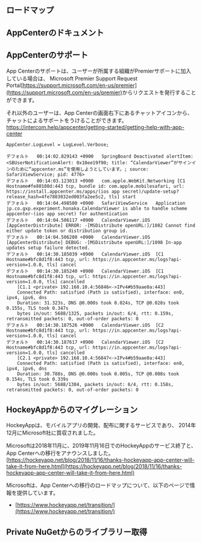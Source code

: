 
## ロードマップ

## AppCenterのドキュメント

## AppCenterのサポート

App Centerのサポートは、ユーザーが所属する組織がPremierサポートに加入している場合は、
Microsoft Premier Support Request Portal<span>[https://support.microsoft.com/en-us/premier](https://support.microsoft.com/en-us/premier)</span>からリクエストを発行することができます。

それ以外のユーザーは、App Centerの画面右下にあるチャットアイコンから、チャットによるサポートをうけることができます。<span class="footnote">https://intercom.help/appcenter/getting-started/getting-help-with-app-center</span>




```
AppCenter.LogLevel = LogLevel.Verbose;
```

```
デフォルト	00:14:02.829143 +0900	SpringBoard	Deactivated alertItem: <SBUserNotificationAlert: 0x10ee19f90; title: “CalendarViewer”がサインインのために“appcenter.ms”を使用しようとしています。; source: SafariViewService; pid: 4776>
デフォルト	00:14:03.123013 +0900	com.apple.WebKit.Networking	[C1 Hostname#fe80108d:443 tcp, bundle id: com.apple.mobilesafari, url: https://install.appcenter.ms/apps/(ios app secret)/update-setup?release_hash=4fe7803032ed003fa2ee5c2, tls] start
デフォルト	00:14:04.498500 +0900	SafariViewService	Application jp.co.gxp.experiment.honaka.CalendarViewer is able to handle scheme appcenter-(ios app secret) for authentication
デフォルト	00:14:04.506117 +0900	CalendarViewer.iOS	[AppCenterDistribute] ERROR: -[MSDistribute openURL:]/1082 Cannot find either update token or distribution group id.
デフォルト	00:14:04.506200 +0900	CalendarViewer.iOS	[AppCenterDistribute] DEBUG: -[MSDistribute openURL:]/1098 In-app updates setup failure detected.
デフォルト	00:14:30.185039 +0900	CalendarViewer.iOS	[C1 Hostname#bfc8d1f8:443 tcp, url: https://in.appcenter.ms/logs?api-version=1.0.0, tls] cancel
デフォルト	00:14:30.185240 +0900	CalendarViewer.iOS	[C1 Hostname#bfc8d1f8:443 tcp, url: https://in.appcenter.ms/logs?api-version=1.0.0, tls] cancelled
	[C1.1 <private> 192.168.10.4:56846<->IPv4#b59aae0a:443]
	Connected Path: satisfied (Path is satisfied), interface: en0, ipv4, ipv6, dns
	Duration: 31.323s, DNS @0.000s took 0.024s, TCP @0.028s took 0.155s, TLS took 0.347s
	bytes in/out: 5688/1325, packets in/out: 6/4, rtt: 0.159s, retransmitted packets: 0, out-of-order packets: 0
デフォルト	00:14:30.187526 +0900	CalendarViewer.iOS	[C2 Hostname#bfc8d1f8:443 tcp, url: https://in.appcenter.ms/logs?api-version=1.0.0, tls] cancel
デフォルト	00:14:30.187617 +0900	CalendarViewer.iOS	[C2 Hostname#bfc8d1f8:443 tcp, url: https://in.appcenter.ms/logs?api-version=1.0.0, tls] cancelled
	[C2.1 <private> 192.168.10.4:56847<->IPv4#b59aae0a:443]
	Connected Path: satisfied (Path is satisfied), interface: en0, ipv4, ipv6, dns
	Duration: 30.788s, DNS @0.000s took 0.005s, TCP @0.008s took 0.154s, TLS took 0.339s
	bytes in/out: 5688/1304, packets in/out: 6/4, rtt: 0.158s, retransmitted packets: 0, out-of-order packets: 0
```


## HockeyAppからのマイグレーション

HockeyAppは、モバイルアプリの開発、配布に関するサービスであり、
2014年12月にMicrosoft社に買収されました。

Microsoftは2018年11月に、2019年11月16日でのHockeyAppのサービス終了と、App Centerへの移行をアナウンスしました。 <span class="footnote">[https://hockeyapp.net/blog/2018/11/16/thanks-hockeyapp-app-center-will-take-it-from-here.html](https://hockeyapp.net/blog/2018/11/16/thanks-hockeyapp-app-center-will-take-it-from-here.html)</span>

Microsoftは、App Centerへの移行のロードマップについて、以下のページで情報を提供しています。

- [https://www.hockeyapp.net/transition/](https://www.hockeyapp.net/transition/)

## Private NuGetからのライブラリー取得
